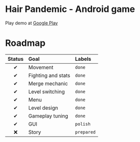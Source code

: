 # Hair Pandemic - Android game

Play demo at [Google Play](https://play.google.com/store/apps/details?id=com.Evorsion.HairPandemic)

# Roadmap

| Status | Goal               | Labels     |
| :----: | :----------------- | :--------- |
|   ✔    | Movement           | `done`     |
|   ✔    | Fighting and stats | `done`     |
|   ✔    | Merge mechanic     | `done`     |
|   ✔    | Level switching    | `done`     |
|   ✔    | Menu               | `done`     |
|   ✔    | Level design       | `done`     |
|   ✔    | Gameplay tuning    | `done`     |
|   ✔    | GUI                | `polish`   |
|   ❌    | Story              | `prepared` |

